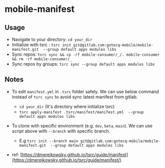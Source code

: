 # mobile-manifest

## Usage

- Navigate to your directory: `cd your_dir`
- Initialize with tsrc : `tsrc init git@gitlab.com:gotecq-mobile/mobile-manifest.git  --group default apps modules libs`
- Sync repos: `tsrc sync && cp -rf mobile-consumer/_/. mobile-consumer && rm -rf mobile-consumer/_`
- Sync repos by groups: `tsrc sync --group default apps modules libs`


## Notes

- To edit `manifest.yml` in `.tsrc` folder safely. We can use below command instead of `tsrc sync` to avoid sync latest manifest from gitlab.

  - `cd your_dir` (It's directory where initialize tsrc)
  - `tsrc apply-manifest .tsrc/manifest/manifest.yml  --group default apps modules libs`

- To clone with specific environment (e.g. `dev`, `beta`, `main`). We can use script above with `--branch` with specific branch.
  - E.g `tsrc init --branch main git@gitlab.com:gotecq-mobile/mobile-manifest.git  --group default apps modules libs`

- ref: [https://dmerejkowsky.github.io/tsrc/guide/manifest](https://dmerejkowsky.github.io/tsrc/guide/manifest/)

